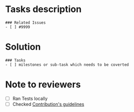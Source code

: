 # Tasks description

```[tasklist]
### Related Issues
- [ ] #9999
```

# Solution

```[tasklist]
### Tasks
- [ ] milestones or sub-task which needs to be coverted
```

<!--Add here-->

# Note to reviewers

<!--Add here-->

- [ ] Ran Tests locally
- [ ] Checked [Contribution's guidelines](https://docs.ksctl.com/docs/contribution-guidelines/)
